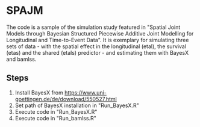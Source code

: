# SPAJM

The code is a sample of the simulation study featured in "Spatial Joint Models through Bayesian Structured Piecewise Additive Joint Modelling for Longitudinal and Time-to-Event Data".
It is exemplary for simulating three sets of data - with the spatial effect in the longitudinal (etal), the survival (etas) and the shared (etals) predictor - and estimating them with BayesX and bamlss.

## Steps
1. Install BayesX from https://www.uni-goettingen.de/de/download/550527.html
2. Set path of BayesX installation in "Run_BayesX.R"
3. Execute code in "Run_BayesX.R"
4. Execute code in "Run_bamlss.R"
